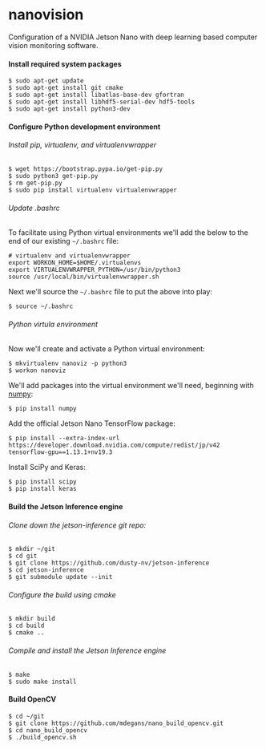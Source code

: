 # nanovision
Configuration of a NVIDIA Jetson Nano with deep learning based computer vision monitoring software.

#### Install required system packages
```
$ sudo apt-get update
$ sudo apt-get install git cmake
$ sudo apt-get install libatlas-base-dev gfortran
$ sudo apt-get install libhdf5-serial-dev hdf5-tools
$ sudo apt-get install python3-dev
```

#### Configure Python development environment
###### Install pip, virtualenv, and virtualenvwrapper
```
$ wget https://bootstrap.pypa.io/get-pip.py
$ sudo python3 get-pip.py
$ rm get-pip.py
$ sudo pip install virtualenv virtualenvwrapper
```
###### Update .bashrc

To facilitate using Python virtual environments we'll add the below to the end of our existing `~/.bashrc` file:
```
# virtualenv and virtualenvwrapper
export WORKON_HOME=$HOME/.virtualenvs
export VIRTUALENVWRAPPER_PYTHON=/usr/bin/python3
source /usr/local/bin/virtualenvwrapper.sh
```
Next we'll source the `~/.bashrc` file to put the above into play:
```
$ source ~/.bashrc
```

###### Python virtula environment
Now we'll create and activate a Python virtual environment:
```
$ mkvirtualenv nanoviz -p python3
$ workon nanoviz
```
We'll add packages into the virtual environment we'll need, beginning with [numpy]():
```
$ pip install numpy
```
Add the official Jetson Nano TensorFlow package:

```
$ pip install --extra-index-url https://developer.download.nvidia.com/compute/redist/jp/v42 tensorflow-gpu==1.13.1+nv19.3
```

Install SciPy and Keras:
```
$ pip install scipy
$ pip install keras
```

#### Build the Jetson Inference engine
###### Clone down the jetson-inference git repo:
```
$ mkdir ~/git 
$ cd git
$ git clone https://github.com/dusty-nv/jetson-inference
$ cd jetson-inference
$ git submodule update --init
```

###### Configure the build using cmake
```
$ mkdir build
$ cd build
$ cmake ..
```
###### Compile and install the Jetson Inference engine
```
$ make
$ sudo make install
```

#### Build OpenCV
```
$ cd ~/git 
$ git clone https://github.com/mdegans/nano_build_opencv.git
$ cd nano_build_opencv
$ ./build_opencv.sh 
```
